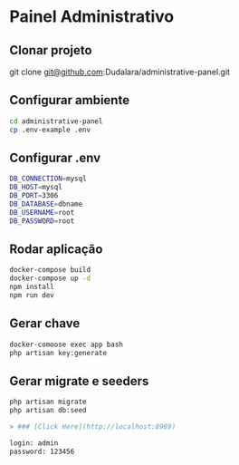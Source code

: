 # Painel Administrativo

## Clonar projeto
git clone git@github.com:Dudalara/administrative-panel.git

## Configurar ambiente
```bash
cd administrative-panel
cp .env-example .env
```
## Configurar .env
```bash
DB_CONNECTION=mysql
DB_HOST=mysql
DB_PORT=3306
DB_DATABASE=dbname
DB_USERNAME=root
DB_PASSWORD=root
```
## Rodar aplicação
```bash
docker-compose build
docker-compose up -d
npm install 
npm run dev 
```

## Gerar chave
```bash
docker-comoose exec app bash
php artisan key:generate 
```

## Gerar migrate e seeders
```bash
php artisan migrate
php artisan db:seed

> ### [Click Here](http://localhost:8989)

login: admin
password: 123456
```
